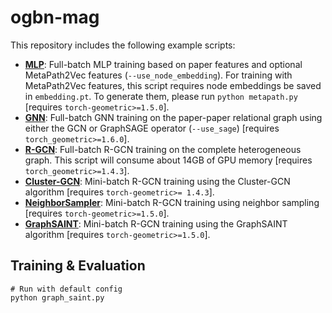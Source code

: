# ogbn-mag

This repository includes the following example scripts:

* **[MLP](https://github.com/snap-stanford/ogb/blob/master/examples/nodeproppred/mag/mlp.py)**: Full-batch MLP training based on paper features and optional MetaPath2Vec features (`--use_node_embedding`). For training with MetaPath2Vec features, this script requires node embeddings be saved in `embedding.pt`. To generate them, please run `python metapath.py` [requires `torch-geometric>=1.5.0`].
* **[GNN](https://github.com/snap-stanford/ogb/blob/master/examples/nodeproppred/mag/gnn.py)**: Full-batch GNN training on the paper-paper relational graph using either the GCN or GraphSAGE operator (`--use_sage`) [requires `torch_geometric>=1.6.0`].
* **[R-GCN](https://github.com/snap-stanford/ogb/blob/master/examples/nodeproppred/mag/rgcn.py)**: Full-batch R-GCN training on the complete heterogeneous graph. This script will consume about 14GB of GPU memory [requires `torch_geometric>=1.4.3`].
* **[Cluster-GCN](https://github.com/snap-stanford/ogb/blob/master/examples/nodeproppred/mag/cluster_gcn.py)**: Mini-batch R-GCN training using the Cluster-GCN algorithm [requires `torch-geometric>= 1.4.3`].
* **[NeighborSampler](https://github.com/snap-stanford/ogb/blob/master/examples/nodeproppred/mag/sampler.py)**: Mini-batch R-GCN training using neighbor sampling [requires `torch-geometric>=1.5.0`].
* **[GraphSAINT](https://github.com/snap-stanford/ogb/blob/master/examples/nodeproppred/products/graph_saint.py)**: Mini-batch R-GCN training using the GraphSAINT algorithm [requires `torch-geometric>=1.5.0`].

## Training & Evaluation

```
# Run with default config
python graph_saint.py
```

